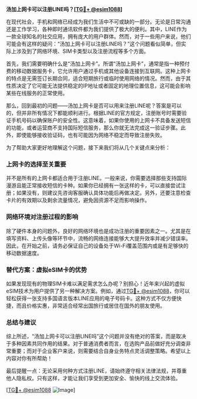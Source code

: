 **汤加上网卡可以注册LINE吗？[[TG💪+ @esim1088](https://t.me/s/esim1088)]**

在现代社会，手机和网络已经成为我们生活中不可或缺的一部分。无论是日常沟通还是工作学习，各种即时通讯软件都为我们提供了极大的便利。其中，LINE作为一款全球知名的社交应用，拥有庞大的用户群体。然而，对于一些用户来说，他们可能会有这样的疑问：“汤加上网卡可以注册LINE吗？”这个问题看似简单，但实际上涉及到了网络环境、SIM卡类型以及注册流程等多个方面。

首先，我们需要明确什么是“汤加上网卡”。所谓“汤加上网卡”，通常是指一种预付费的移动数据服务卡，它允许用户通过手机或其他设备连接到互联网。这种上网卡的特点是无需签订长期合同，适合短期旅行或临时使用网络的情况。然而，由于其性质决定了它可能无法提供稳定的IP地址或者固定的地理位置信息，这可能会影响某些在线服务的正常使用。

那么，回到最初的问题——汤加上网卡是否可以用来注册LINE呢？答案是可以的，但并非所有情况下都能顺利进行。根据LINE的官方规定，注册账号时需要验证手机号码以确保账户的安全性。这意味着，如果你使用的上网卡不具备发送短信的功能，或者运营商不支持国际短信服务，那么你就无法完成这一验证步骤。此外，即使能够接收验证码，也有可能因为网络不稳定而导致注册失败。

为了帮助大家更好地理解这个问题，接下来我们将从几个关键点来分析：

### 上网卡的选择至关重要

并不是所有的上网卡都适合用于注册LINE。一般来说，你需要选择那些支持国际漫游且能正常接收短信的卡种。如果你已经拥有一张这样的卡，可以直接尝试注册；如果没有，则建议先咨询客服确认具体功能后再做决定。另外，还要注意检查卡片的有效期以及剩余流量情况，避免因资源不足而影响操作。

### 网络环境对注册过程的影响

除了硬件本身的问题外，良好的网络环境也是成功注册的重要因素之一。尤其是在填写资料、上传头像等环节中，流畅的网络连接能够大大提升效率并减少错误率。因此，在开始之前，请务必保证自己的设备处于Wi-Fi覆盖范围内或是有足够快的移动数据速度。

### 替代方案：虚拟eSIM卡的优势

如果发现现有的物理SIM卡难以满足需求怎么办呢？别担心！近年来兴起的虚拟eSIM技术为用户提供了另一种解决方案。例如，通过[TG💪+ @esim1088](https://t.me/s/esim1088)，你可以轻松获得一张支持多国语言版本LINE应用的电子号码卡。这种方式不仅方便快捷，而且价格实惠，非常适合经常出国旅行或居住在国外的朋友使用。

### 总结与建议

综上所述，“汤加上网卡可以注册LINE吗”这个问题并没有绝对的答案，而是取决于多种因素共同作用的结果。对于普通消费者而言，在选购产品前做好充分调查非常重要；而对于企业客户来说，则需要结合自身业务特点灵活调整策略。希望以上内容对你有所帮助！

最后提醒一点：无论采用何种方式注册LINE，请始终遵守相关法律法规，并尊重他人隐私权。只有这样，才能让我们享受到更加安全、愉快的线上交流体验。

[[TG💪+ @esim1088](https://t.me/s/esim1088) ![Image](https://i.postimg.cc/4NQfJmqS/Snipaste-2025-05-13-00-14-12.png)]